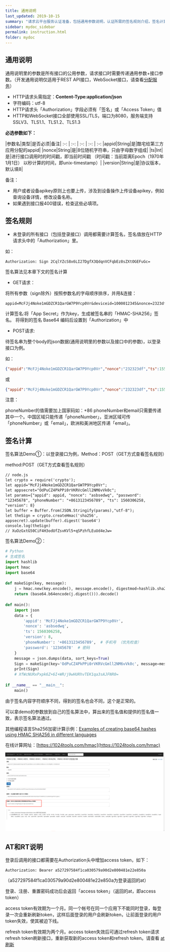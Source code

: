 ```yaml
---
title: 通用说明
last_updated: 2019-10-15
summary: "请求云平台服务认证准备，包括通用参数说明，认证所需的签名规则介绍，签名计算示例以及Access Token以及Refresh Token说明。"
sidebar: mydoc_sidebar
permalink: instruction.html
folder: mydoc
---
```


   
## 通用说明
 
 通用说明里的参数是所有接口的公用参数，请求接口时需要传递通用参数+接口参数。（开发通用说明仅适用于REST API接口，WebSocket接口，请查看[分配服务](dispatch.html)）

- HTTP请求头需指定：**Content-Type:application/json**
- 字符编码：utf-8
- HTTP请求头「Authorization」字段必须有「签名」或「Access Token」值
- HTTP和WebSocket接口全部使用SSL/TLS，端口为8080，服务端支持SSLV3、TLS1.1、TLS1.2、TLS1.3

**必选参数如下：**

|参数名|类型|是否必须|备注|
:-: | :-: | :-: | :-: | :-:
|appid|String|是|酷宅给第三方应用分配的appid|
|nonce|String|是|8位随机字符串，只由字母数字组成|
|ts|Int|是|进行接口调用时的时间戳，即当前时间戳 （时间戳：当前距离Epoch（1970年1月1日） 以秒计算的时间，即unix-timestamp）|
|version|String|是|协议版本，默认填8|

备注：

- 用户或者设备apikey原则上也要上传，涉及到设备操作上传设备apikey，例如查询设备详情，修改设备名称。
- 如果遇到接口报400错误，检查这些必填项。


## 签名规则

- 未登录的所有接口（包括登录接口）调用都需要计算签名，签名值放在HTTP请求头中的「Authorization」里。

如：

```
Authorization: Sign 2CqlYZcS8x6LI27DgfX3QdqnVCFqbEz8sZXtOGEFuGc=
```
 
签名算法见本章下文的签名计算

- GET请求：

将所有参数（sign除外）按照参数名的字母顺序排序，并用&连接：

```
appid=McFJj4Noke1mGDZCR1QarGW7P9Ycp0Vr&deviceid=1000012345&nonce=2323dfgh&ts=1558004249
```

计算签名:将「App Secret」作为key，生成被签名串的「HMAC-SHA256」签名。
将得到的签名 Base64 编码后设置到「Authorization」中

- POST请求:

待签名串为整个body的json数据(通用说明里的参数以及接口中的参数)，以登录接口为例。 

如：

```Json
{"appid":"McFJj4Noke1mGDZCR1QarGW7P9Ycp0Vr","nonce":"232323df","ts":1558004249,"version":8,"phoneNumber":"+8613123456789","password":"12345678"}
```

或

```Json
{"appid":"McFJj4Noke1mGDZCR1QarGW7P9Ycp0Vr","nonce":"232323df","ts":1558004249,"version":8,"email":"123@gmail.com","password":"12345678"}
```

注意：

phoneNumber的值需要加上国家码如：+86
phoneNumber和email只需要传递其中一个。中国区域只能传递「phoneNumber」，亚洲区域可传「phoneNumber」或「email」，欧洲和美洲地区传递「email」。

## 签名计算

签名算法Demo①：以登录接口为例，Method：POST（GET方式查看签名规则）

method:POST（GET方式查看签名规则）

```
// node.js
let crypto = require('crypto');
let appid="McFJj4Noke1mGDZCR1QarGW7P9Ycp0Vr";
let appsecret="OdPuCZ4PkPPi0rVKRVcGmll2NM6vVk0c";
let params={"appid": appid, "nonce": "asbsedwq", "password": "12345678", "phoneNumber": "+8613123456789", "ts": 1560306258, "version": 8}
let buffer = Buffer.from(JSON.Stringify(params),"utf-8");
let theSign = crypto.createHmac('sha256', appsecret).update(buffer).digest('base64')
console.log(theSign)
// XuOzGxtG50CiF4H3odUfZsvKVl5+qSPzhfLEuUd4eJw=
```

签名算法Demo②：

```Python
# Python
# 生成签名
import hashlib
import hmac
import base64

def makeSign(key, message):
    j = hmac.new(key.encode(), message.encode(), digestmod=hashlib.sha256)
    return (base64.b64encode(j.digest())).decode()

def main():
    import json
    data = {
        'appid': 'McFJj4Noke1mGDZCR1QarGW7P9Ycp0Vr',
        'nonce': 'asbsedwq',
        'ts': 1560306258,
        'version': 8,
        'phoneNumber': '+8613123456789',  # 手机号 （优先检查）
        'password': '12345678'  # 密码
    }
    message = json.dumps(data, sort_keys=True)
    Sign = makeSign(key='OdPuCZ4PkPPi0rVKRVcGmll2NM6vVk0c', message=message)
    prInt(Sign)
    # XfWcNURxPxpk6Z+6I+WR/j9wHURhvTEK1qa3sAJFNR0=

if __name__ == "__main__":
    main()
```

由于签名内容字符顺序不同，得到的签名也会不同，这个是正常的。

可以拿demo的参数放到自己的签名算法中，算出来的签名值和提供的签名值一致，表示签名算法通过。

其他编程语言Sha256加密计算示例：[Examples of creating base64 hashes using HMAC SHA256 in different languages](https://www.jokecamp.com/blog/examples-of-creating-base64-hashes-using-hmac-sha256-in-different-languages/)

在线计算网址：[https://1024tools.com/hmac](https://1024tools.com/hmac)

![hmac](img/hmac.png)

## AT和RT说明


登录后调用的接口都需要在Authorization头中增加access token，如下：
```
Authorization: Bearer a527297584f1ca030579a90d2e800481e22e850a
```
（a527297584f1ca030579a90d2e800481e22e850a为登录返回的at）
  
登录、注册、重置密码成功后会返回「access token」（返回的at，即access token）
  
access token有效期为一个月。同一个帐号在同一个应用下不能同时登录，每登录一次会重新刷新token，这样后面登录的用户会刷新token，让前面登录的用户token失效，使其被迫下线。
  
refresh token有效期为两个月。access token失效后可通过refresh token请求refresh token刷新接口，重新获取新的access token和refresh token。请查看 [at刷新](token.html)
